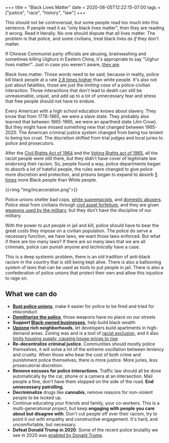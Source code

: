 +++
title = "Black Lives Matter"
date = 2020-06-05T12:22:15-07:00
tags = ["justice", "race", "history", "law"]
+++

This should not be controversial, but some people read too much into this sentence. If people read it as "only black lives matter", then they are reading it wrong. Read it literally. No one should dispute that all lives matter. The problem is that police, and some civilians, treat black lives *as if* they don't matter.

If Chinese Communist party officials are abusing, brainwashing and sometimes killing Uighurs in Eastern China, it's appropriate to say "Uighur lives matter!". Just in case you weren't aware, [they are](https://en.wikipedia.org/wiki/Xinjiang_re-education_camps).

Black lives matter. Those words need to be said, because in reality, police kill black people at a rate [2.8 times higher](https://www.ncbi.nlm.nih.gov/pmc/articles/PMC6080222/) than white people. It's also not just about fatalities, those are just the *limiting case* of a police-civilian interaction. Those interactions that don't lead to death can still be unreasonable, unjust, and add up to a lot of unnecessary fear and stress that free people should not have to endure.

Every American with a high school education knows about slavery. They know that from 1776-1865, we were a slave state. They probably also learned that between 1865-1965, we were an apartheid state (Jim Crow). But they might have missed something new that changed between 1965-2020. The American criminal justice system changed from being too lenient to being too cruel. The discretion shifted from trial judges and local juries to police and prosecutors.

After the [Civil Rights Act of 1964](https://en.wikipedia.org/wiki/Civil_Rights_Act_of_1964) and the [Voting Rights act of 1965](https://en.wikipedia.org/wiki/Voting_Rights_Act_of_1965), all the racist people were still there, but they didn't have cover of legitimate law endorsing their racism. So, people found a way, police departments began to absorb a lot of hateful people, the rules were changed to give police more discretion and protection, and prisons began to expand to absorb [5 times](https://www.naacp.org/criminal-justice-fact-sheet/) more Black people than White people.

{{<img "img/incarceration.png">}}

Police unions shelter bad cops, [white supremacists](https://www.theguardian.com/us-news/2019/dec/13/how-us-law-enforcement-is-failing-to-police-itself), and [domestic abusers](https://theappeal.org/when-police-violence-is-domestic-violence/). Police steal from civilians through [civil asset forfeiture](https://www.aclu.org/issues/criminal-law-reform/reforming-police/asset-forfeiture-abuse), and they are given [weapons used by the military](https://www.aclu.org/issues/criminal-law-reform/reforming-police/police-militarization), but they don't have the discipline of our military.

With the power to put people in jail and kill, police should have to bear the great costs they impose on a civilian population. The police do serve a necessary function, we have laws, we want those laws enforced. But what if there are too many laws? If there are so many laws that we are all criminals, police can punish anyone and *technically* have a case.

This is a deep systemic problem, there is an old tradition of anti-black racism in the country that is still being kept alive. There is also a ballooning system of laws that can be used as tools to put people in jail. There is also a confederation of police unions that protect their own and allow this injustice to rage on.

## What we can do

- [**Bust police unions**](https://reason.com/2020/06/03/its-time-to-bust-police-unions/), make it easier for police to be fired and tried for misconduct
- [**Demilitarize the police**](https://www.joincampaignzero.org/demilitarization), those weapons have no place on our streets
- **Support [Black-owned businesses](https://www.supportblackowned.com/)**, help build black wealth
- **[Upzone](https://housing.wiki/wiki/Upzoning#:~:text=Upzoning%2C%20in%20present%20usage%2C%20means,building%20on%20the%20same%20lot.) rich neighborhoods**, let developers build apartments in high-demand areas. Zoning was and is a tool of [racist exclusion](https://www.nber.org/papers/w20108), and it also [limits housing supply, causing house prices to rise](https://en.wikipedia.org/wiki/Supply_and_demand).
- **Re-decentralize criminal justice**. Communities should mostly police themselves, it will solve a lot of the extreme oscillation between leniency and cruelty. When those who bear the cost of both crime and punishment police themselves, there is more justice. More juries, less prosecutorial discretion.
- **Remove excuses for police interactions**. Traffic law should all be done automatically by the car, phone or a camera at an intersection. Mail people a fine, don't have them stopped on the side of the road. **End unnecessary patrolling**.
- **Decriminalize** drugs like **cannabis**, remove reasons for non-violent people to be locked up.
- Continue educating your friends and family, your co-workers. This is a multi-generational project, but keep **engaging with people you care about but disagree with**. Don't cut people off over their racism, try to point it out with empathy and constructive engagement. It's hard, and uncomfortable, but necessary.
- **Defeat Donald Trump in 2020**. Some of the recent police brutality we see in 2020 was [enabled by Donald Trump](https://www.theatlantic.com/ideas/archive/2020/06/chauvin-did-what-trump-asked-him-do/612574/).
